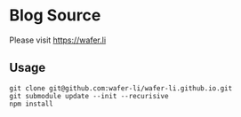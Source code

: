 # Blog Source

Please visit https://wafer.li

## Usage

```
git clone git@github.com:wafer-li/wafer-li.github.io.git
git submodule update --init --recurisive
npm install
```
